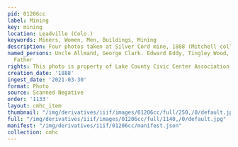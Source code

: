 ```yaml
---
pid: 01206cc
label: Mining
key: mining
location: Leadville (Colo.)
keywords: Miners, Women, Men, Buildings, Mining
description: Four photos taken at Silver Cord mine, 1888 (Mitchell collection)
named_persons: Uncle Allmand, George Clark. Edward Eddy, Tingley Wood, Aunt Sallie,
  Father
rights: This photo is property of Lake County Civic Center Association.
creation_date: '1888'
ingest_date: '2021-03-30'
format: Photo
source: Scanned Negative
order: '1133'
layout: cmhc_item
thumbnail: "/img/derivatives/iiif/images/01206cc/full/250,/0/default.jpg"
full: "/img/derivatives/iiif/images/01206cc/full/1140,/0/default.jpg"
manifest: "/img/derivatives/iiif/01206cc/manifest.json"
collection: cmhc
---
```

